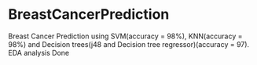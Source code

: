 # BreastCancerPrediction
Breast Cancer Prediction using SVM(accuracy = 98%), KNN(accuracy = 98%) and Decision trees(j48 and Decision tree regressor)(accuracy = 97). EDA analysis Done
